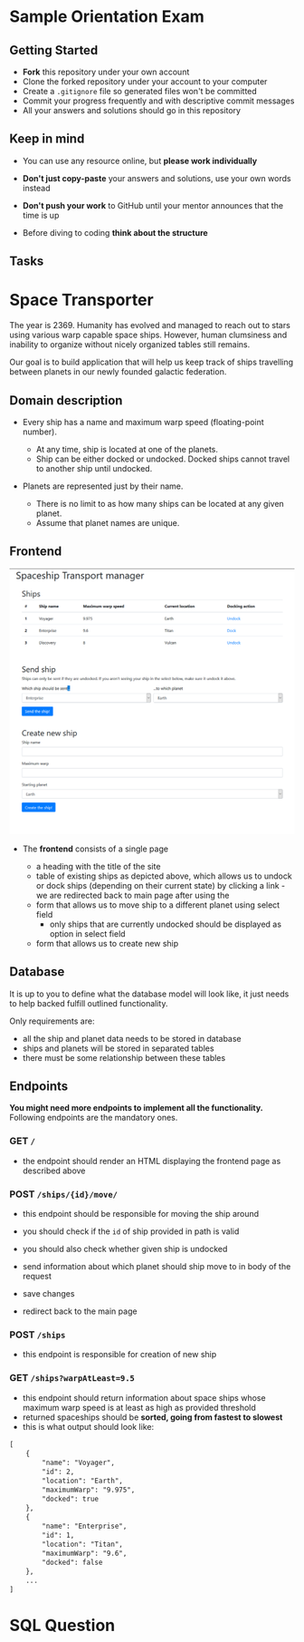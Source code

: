 # Sample Orientation Exam

## Getting Started

- **Fork** this repository under your own account
- Clone the forked repository under your account to your computer
- Create a `.gitignore` file so generated files won't be committed
- Commit your progress frequently and with descriptive commit messages
- All your answers and solutions should go in this repository

## Keep in mind

- You can use any resource online, but **please work individually**

- **Don't just copy-paste** your answers and solutions, use your own words
  instead

- **Don't push your work** to GitHub until your mentor announces that the time
  is up

- Before diving to coding **think about the structure**

## Tasks

# Space Transporter

The year is 2369. Humanity has evolved and managed to reach out to stars using
various warp capable space ships. However, human clumsiness and inability to organize without nicely organized tables still remains.

Our goal is to build application that will help us keep track of ships travelling
between planets in our newly founded galactic federation.

## Domain description

- Every ship has a name and maximum warp speed (floating-point number).
    - At any time, ship is located at one of the planets.
    - Ship can be either docked or undocked. Docked ships cannot travel
      to another ship until undocked.

- Planets are represented just by their name.
    - There is no limit to as how many ships can be located at any given planet.
    - Assume that planet names are unique.

## Frontend

![main](assets/frontpage.png)

- The **frontend** consists of a single page

  - a heading with the title of the site
  - table of existing ships as depicted above, which allows us
    to undock or dock ships (depending on their current state)
    by clicking a link
        - we are redirected back to main page after using the 
  - form that allows us to move ship to a different planet using
    select field
    - only ships that are currently undocked should be displayed
      as option in select field
  - form that allows us to create new ship

## Database

It is up to you to define what the database model will look
like, it just needs to help backed fulfill outlined functionality.

Only requirements are:

* all the ship and planet data needs to be stored in database
* ships and planets will be stored in separated tables
* there must be some relationship between these tables

## Endpoints

**You might need more endpoints to implement all the functionality.** Following
endpoints are the mandatory ones.

### GET `/`

- the endpoint should render an HTML displaying the frontend page
  as described above

### POST `/ships/{id}/move/`

- this endpoint should be responsible for moving the ship around

- you should check if the `id` of ship provided in path is valid
- you should also check whether given ship is undocked

- send information about which planet should ship move to in body of the 
  request

- save changes

- redirect back to the main page

### POST `/ships`

- this endpoint is responsible for creation of new ship

### GET `/ships?warpAtLeast=9.5`

- this endpoint should return information about space ships whose
  maximum warp speed is at least as high as provided threshold
- returned spaceships should be **sorted, going from fastest to
  slowest**
- this is what output should look like:

```
[
    {
        "name": "Voyager",
        "id": 2,
        "location": "Earth",
        "maximumWarp": "9.975",
        "docked": true
    },
    {
        "name": "Enterprise",
        "id": 1,
        "location": "Titan",
        "maximumWarp": "9.6",
        "docked": false
    },
    ...
]
```


# SQL Question

